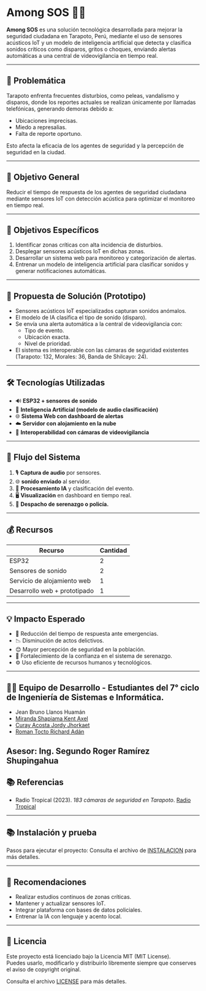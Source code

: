 # Among SOS 🚨📡

**Among SOS** es una solución tecnológica desarrollada para mejorar la seguridad ciudadana en Tarapoto, Perú, mediante el uso de sensores acústicos IoT y un modelo de inteligencia artificial que detecta y clasifica sonidos críticos como disparos, gritos o choques, enviando alertas automáticas a una central de videovigilancia en tiempo real.

---

## 📌 Problemática

Tarapoto enfrenta frecuentes disturbios, como peleas, vandalismo y disparos, donde los reportes actuales se realizan únicamente por llamadas telefónicas, generando demoras debido a:
- Ubicaciones imprecisas.
- Miedo a represalias.
- Falta de reporte oportuno.

Esto afecta la eficacia de los agentes de seguridad y la percepción de seguridad en la ciudad.

---

## 🎯 Objetivo General

Reducir el tiempo de respuesta de los agentes de seguridad ciudadana mediante sensores IoT con detección acústica para optimizar el monitoreo en tiempo real.

---

## 🎯 Objetivos Específicos

1. Identificar zonas críticas con alta incidencia de disturbios.
2. Desplegar sensores acústicos IoT en dichas zonas.
3. Desarrollar un sistema web para monitoreo y categorización de alertas.
4. Entrenar un modelo de inteligencia artificial para clasificar sonidos y generar notificaciones automáticas.

---

## 🧠 Propuesta de Solución (Prototipo)

- Sensores acústicos IoT especializados capturan sonidos anómalos.
- El modelo de IA clasifica el tipo de sonido (disparo).
- Se envía una alerta automática a la central de videovigilancia con:
  - Tipo de evento.
  - Ubicación exacta.
  - Nivel de prioridad.
- El sistema es interoperable con las cámaras de seguridad existentes (Tarapoto: 132, Morales: 36, Banda de Shilcayo: 24).

---

## 🛠️ Tecnologías Utilizadas

- 🔊 **ESP32 + sensores de sonido**
- 🤖 **Inteligencia Artificial (modelo de audio clasificación)**
- 🌐 **Sistema Web con dashboard de alertas**
- ☁️ **Servidor con alojamiento en la nube**
- 🧩 **Interoperabilidad con cámaras de videovigilancia**

---

## 🔁 Flujo del Sistema

1. 🎙️ **Captura de audio** por sensores.
2. 🌐 **sonido enviado** al servidor.
3. 🧠 **Procesamiento IA** y clasificación del evento.
4. 🖥️ **Visualización** en dashboard en tiempo real.
5. 🚓 **Despacho de serenazgo o policía.**

---

## 💰 Recursos

| Recurso                        | Cantidad |
|-------------------------------|----------|
| ESP32                         | 2        | 
| Sensores de sonido            | 2        | 
| Servicio de alojamiento web  | 1        | 
| Desarrollo web + prototipado | 1        | 

---

## 💡 Impacto Esperado

- 🔻 Reducción del tiempo de respuesta ante emergencias.
- 📉 Disminución de actos delictivos.
- 😊 Mayor percepción de seguridad en la población.
- 🤝 Fortalecimiento de la confianza en el sistema de serenazgo.
- ⚙️ Uso eficiente de recursos humanos y tecnológicos.

---

## 👨‍💻 Equipo de Desarrollo - Estudiantes del 7° ciclo de Ingeniería de Sistemas e Informática.

- Jean Bruno Llanos Huamán
- [Miranda Shapiama Kent Axel](https://github.com/KentAxel)
- [Curay Acosta Jordy Jhorkaet]((https://github.com/Jhorka029))
- [Roman Tocto Richard Adán](https://github.com/Richard-Roman)

Asesor: Ing. Segundo Roger Ramírez Shupingahua 
---

## 📚 Referencias

- Radio Tropical (2023). *183 cámaras de seguridad en Tarapoto*. [Radio Tropical](https://radiotropical.pe/183-camaras-de-seguridad-vienen-siendo-instaladas-en-tarapoto-morales-y-la-banda-de-shilcayo)

---

## 📚 Instalación y prueba

Pasos para  ejecutar el proyecto:
Consulta el archivo de [INSTALACION](./INSTALL.md) para más detalles.

---

## 📌 Recomendaciones

- Realizar estudios continuos de zonas críticas.
- Mantener y actualizar sensores IoT.
- Integrar plataforma con bases de datos policiales.
- Entrenar la IA con lenguaje y acento local.

---

## 📎 Licencia

Este proyecto está licenciado bajo la Licencia MIT (MIT License).  
Puedes usarlo, modificarlo y distribuirlo libremente siempre que conserves el aviso de copyright original.

Consulta el archivo [LICENSE](./LICENSE) para más detalles.


